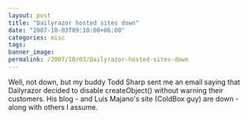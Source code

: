 ```yaml
---
layout: post
title: "Dailyrazor hosted sites down"
date: "2007-10-03T09:10:00+06:00"
categories: misc 
tags: 
banner_image: 
permalink: /2007/10/03/Dailyrazor-hosted-sites-down
---
```


Well, not down, but my buddy Todd Sharp sent me an email saying that Dailyrazor decided to disable createObject() without warning their customers. His blog - and Luis Majano's site (ColdBox guy) are down - along with others I assume.